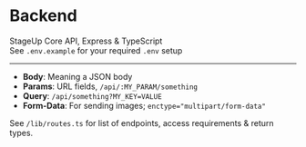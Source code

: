 # Backend

StageUp Core API, Express & TypeScript  
See `.env.example` for your required `.env` setup

---

- **Body**: Meaning a JSON body
- **Params**: URL fields, `/api/:MY_PARAM/something`
- **Query**: `/api/something?MY_KEY=VALUE`
- **Form-Data**: For sending images; `enctype="multipart/form-data"`

See `/lib/routes.ts` for list of endpoints, access requirements & return types.
